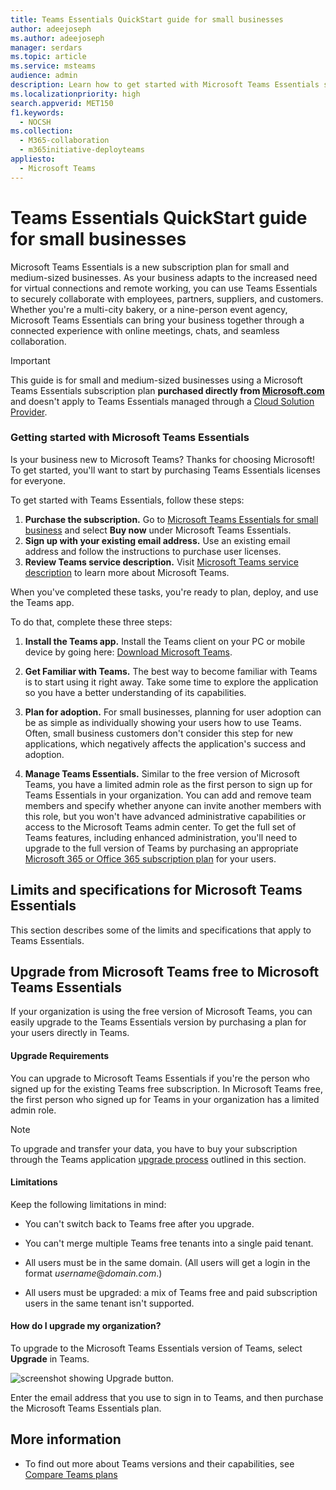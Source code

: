 ```yaml
---
title: Teams Essentials QuickStart guide for small businesses 
author: adeejoseph
ms.author: adeejoseph
manager: serdars
ms.topic: article
ms.service: msteams
audience: admin
description: Learn how to get started with Microsoft Teams Essentials subscription plan in your small or business.
ms.localizationpriority: high
search.appverid: MET150
f1.keywords:
  - NOCSH
ms.collection: 
  - M365-collaboration
  - m365initiative-deployteams
appliesto: 
  - Microsoft Teams
---
```


# Teams Essentials QuickStart guide for small businesses

Microsoft Teams Essentials is a new subscription plan for small and medium-sized businesses. As your business adapts to the increased need for virtual connections and remote working, you can use Teams Essentials to securely collaborate with employees, partners, suppliers, and customers. Whether you're a multi-city bakery, or a nine-person event agency, Microsoft Teams Essentials can bring your business together through a connected experience with online meetings, chats, and seamless collaboration.

> [!IMPORTANT]
> This guide is for small and medium-sized businesses using a Microsoft Teams Essentials subscription plan **purchased directly from  [Microsoft.com](https://www.microsoft.com/en-us/microsoft-teams/compare-microsoft-teams-options)** and doesn't apply to Teams Essentials managed through a [Cloud Solution Provider](https://partner.microsoft.com/membership/cloud-solution-provider/find-a-provider).

### Getting started with Microsoft Teams Essentials

Is your business new to Microsoft Teams? Thanks for choosing Microsoft! To get started, you'll want to start by purchasing Teams Essentials licenses for everyone. 

To get started with Teams Essentials, follow these steps:

1. **Purchase the subscription.** Go to [Microsoft Teams Essentials for small business](https://www.microsoft.com/microsoft-teams/free) and select **Buy now** under Microsoft Teams Essentials.
2. **Sign up with your existing email address.** Use an existing email address and follow the instructions to purchase user licenses.
3. **Review Teams service description.** Visit [Microsoft Teams service description](/office365/servicedescriptions/teams-service-description) to learn more about Microsoft Teams.

When you've completed these tasks, you're ready to plan, deploy, and use the Teams app.

To do that, complete these three steps:

1.  **Install the Teams app.** Install the Teams client on your PC or mobile device by going here: [Download Microsoft Teams](https://www.microsoft.com/microsoft-teams/download-app).

2. **Get Familiar with Teams.** The best way to become familiar with Teams is to start using it right away. Take some time to explore the application so you have a better understanding of its capabilities.

3. **Plan for adoption.** For small businesses, planning for user adoption can be as simple as individually showing your users how to use Teams. Often, small business customers don't consider this step for new applications, which negatively affects the application's success and adoption.

3.  **Manage Teams Essentials.** Similar to the free version of Microsoft Teams, you have a limited admin role as the first person to sign up for Teams Essentials in your organization. You can add and remove team members and specify whether anyone can invite another members with this role, but you won't have  advanced administrative capabilities or access to the Microsoft Teams admin center. To get the full set of Teams features, including enhanced administration, you'll need to upgrade to the full version of Teams by purchasing an appropriate [Microsoft 365 or Office 365 subscription plan](https://www.microsoft.com/en-us/microsoft-teams/compare-microsoft-teams-options) for your users.

## Limits and specifications for Microsoft Teams Essentials

This section describes some of the limits and specifications that apply to Teams Essentials.



## Upgrade from Microsoft Teams free to Microsoft Teams Essentials

If your organization is using the free version of Microsoft Teams, you can easily upgrade to the Teams Essentials version by purchasing a plan for your users directly in Teams.

#### Upgrade Requirements

You can upgrade to Microsoft Teams Essentials if you're the person who signed up for the existing Teams free subscription. In Microsoft Teams free, the first person who signed up for Teams in your organization has a limited admin role.

> [!NOTE]
> To upgrade and transfer your data, you have to buy your subscription through the Teams application [upgrade process](#how-do-i-upgrade-my-organization) outlined in this section.

#### Limitations

Keep the following limitations in mind:

- You can't switch back to Teams free after you upgrade.

- You can't merge multiple Teams free tenants into a single paid tenant.

- All users must be in the same domain. (All users will get a login in the format *username*@*domain.com*.)

- All users must be upgraded: a mix of Teams free and paid subscription users in the same tenant isn't supported.

#### How do I upgrade my organization?

To upgrade to the Microsoft Teams Essentials version of Teams, select **Upgrade** in Teams.

![screenshot showing Upgrade button.](media/teams-freemium-upgrade-image1.png)

Enter the email address that you use to sign in to Teams, and then purchase the Microsoft Teams Essentials plan.


## More information

- To find out more about Teams versions and their capabilities, see [Compare Teams plans](https://www.microsoft.com/en-us/microsoft-teams/compare-microsoft-teams-options)